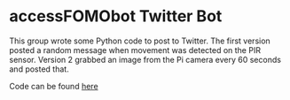 # accessFOMObot Twitter Bot

This group wrote some Python code to post to Twitter. The first version posted a random message when movement was detected on the PIR sensor.  Version 2 grabbed an image from the Pi camera every 60 seconds and posted that.

Code can be found [here](https://github.com/emilyhopkins/accessFOMObot)
